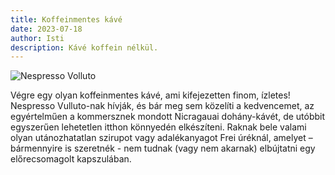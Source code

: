 ```yaml
---
title: Koffeinmentes kávé
date: 2023-07-18
author: Isti
description: Kávé koffein nélkül.
---
```

![Nespresso Volluto](../images/volluto.png)

Végre egy olyan koffeinmentes kávé, ami kifejezetten finom, ízletes! Nespresso Vulluto-nak hívják, és bár meg sem közelíti a kedvencemet, az egyértelműen a kommersznek mondott Nicragauai dohány-kávét, de utóbbit egyszerűen lehetetlen itthon könnyedén elkészíteni. Raknak bele valami olyan utánozhatatlan szirupot vagy adalékanyagot Frei úréknál, amelyet – bármennyire is szeretnék - nem tudnak (vagy nem akarnak) elbújtatni egy előrecsomagolt kapszulában.
